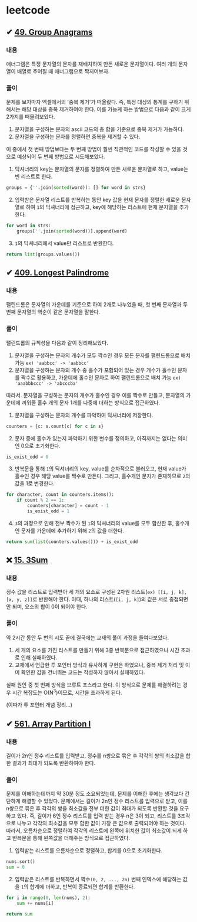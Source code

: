 # leetcode
    
## ✔ [49. Group Anagrams](https://leetcode.com/problems/group-anagrams/)

### 내용

애너그램은 특정 문자열의 문자를 재배치하여 만든 새로운 문자열이다. 여러 개의 문자열이 배열로 주어질 때 애너그램으로 짝지어보자.

### 풀이

문제를 보자마자 엑셀에서의 '중복 제거'가 떠올랐다. 즉, 특정 대상의 통계를 구하기 위해서는 해당 대상을 중복 제거하여야 한다. 이를 가능케 하는 방법으로 다음과 같이 크게 2가지를 떠올려보았다.

1. 문자열을 구성하는 문자의 ascii 코드의 총 합을 기준으로 중복 제거가 가능하다.
2. 문자열을 구성하는 문자를 정렬하면 중복을 제거할 수 있다.

이 중에서 첫 번째 방법보다는 두 번째 방법이 훨씬 직관적인 코드를 작성할 수 있을 것으로 예상되어 두 번째 방법으로 시도해보았다.

1. 딕셔너리의 key는 문자열의 문자를 정렬하여 만든 새로운 문자열로 하고, value는 빈 리스트로 한다.
 
```python
groups = {''.join(sorted(word)): [] for word in strs}
```

2. 입력받은 문자열 리스트를 반복하는 동안 key 값을 현재 문자를 정렬한 새로운 문자열로 하여 `1`의 딕셔너리에 접근하고, key에 해당하는 리스트에 현재 문자열을 추가한다.
   
```python
for word in strs:
    groups[''.join(sorted(word))].append(word)
```

3. `1`의 딕셔너리에서 value만 리스트로 반환한다.

```python
return list(groups.values())
```

## ✔ [409. Longest Palindrome](https://leetcode.com/problems/longest-palindrome/)

### 내용

팰린드롬은 문자열의 가운데를 기준으로 하여 2개로 나누었을 때, 첫 번째 문자열과 두 번째 문자열의 역순이 같은 문자열을 말한다.

### 풀이

팰린드롬의 규칙성을 다음과 같이 정리해보았다.

1. 문자열을 구성하는 문자의 개수가 모두 짝수인 경우 모든 문자를 팰린드롬으로 배치 가능 `ex) 'aabbcc' -> 'aabbcc'`
2. 문자열을 구성하는 문자의 개수 중 홀수가 포함되어 있는 경우 개수가 홀수인 문자를 짝수로 활용하고, 가운데에 홀수인 문자로 하여 팰린드롬으로 배치 가능 `ex) 'aaabbbccc' -> 'abcccba'`

따라서. 문자열을 구성하는 문자의 개수가 홀수인 경우 이를 짝수로 만들고, 문자열의 가운데에 끼워줄 홀수 개의 문자 1개를 나중에 더하는 방식으로 접근하였다.

1. 문자열을 구성하는 문자의 개수를 파악하여 딕셔너리에 저장한다.

```python
counters = {c: s.count(c) for c in s}
```

2. 문자 중에 홀수가 있는지 파악하기 위한 변수를 정의하고, 아직까지는 없다는 의미인 0으로 초기화한다.

```python
is_exist_odd = 0
```

3. 반복문을 통해 `1`의 딕셔너리의 key, value를 순차적으로 불러오고, 현재 value가 홀수인 경우 해당 value를 짝수로 만든다. 그리고, 홀수개인 문자가 존재하므로 `2`의 값을 1로 변경한다.

```python
for character, count in counters.items():
    if count % 2 == 1:
        counters[character] = count - 1
        is_exist_odd = 1
```

4. `3`의 과정으로 인해 전부 짝수가 된 `1`의 딕셔너리의 value를 모두 합산한 후, 홀수개인 문자를 가운데에 추가하기 위해 `2`의 값을 더한다.

```python
return sum(list(counters.values())) + is_exist_odd
```

## ❌ [15. 3Sum](https://leetcode.com/problems/3sum/)

### 내용

정수 값을 리스트로 입력받아 세 개의 요소로 구성된 2차원 리스트(`ex) [[i, j, k], [x, y, z]]`로 반환해야 한다. 이때, 하나의 리스트(`[i, j, k]`)의 값은 서로 중첩되면 안 되며, 요소의 합이 0이 되어야 한다.

### 풀이

약 2시간 동안 두 번의 시도 끝에 결국에는 교재의 풀이 과정을 들여다보았다.

1. 세 개의 요소를 가진 리스트를 만들기 위해 3중 반복문으로 접근하였으나 시간 초과로 인해 실패하였다.
2. 교재에서 언급한 투 포인터 방식과 유사하게 구현은 하였으나, 중복 제거 처리 및 이미 확인한 값을 건너뛰는 코드는 작성하지 않아서 실패하였다.

실패 원인 중 첫 번째 방식을 브루트 포스라고 한다. 이 방식으로 문제를 해결하려는 경우 시간 복잡도는 O(N<sup>3</sup>)이므로, 시간을 초과하게 된다.

(이따가 투 포인터 개념 정리...)

## ✔ [561. Array Partition I](https://leetcode.com/problems/array-partition-i/)

### 내용

길이가 2n인 정수 리스트를 입력받고, 정수를 n쌍으로 묶은 후 각각의 쌍의 최소값을 합한 결과가 최대가 되도록 반환하여야 한다.

### 풀이

문제를 이해하는데까지 약 30분 정도 소요되었는데, 문제를 이해한 후에는 생각보다 간단하게 해결할 수 있었다. 문제에서는 길이가 2n인 정수 리스트를 입력으로 받고, 이를 n쌍으로 묶은 후 각각의 쌍을 최소값을 전부 더한 값이 최대가 되도록 반환할 것을 요구하고 있다. 즉, 길이가 6인 정수 리스트를 입력 받는 경우 n은 3이 되고, 리스트를 3조각으로 나누고 각각의 최소값을 모두 합한 값이 가장 큰 값으로 출력되어야 하는 것이다. 따라서, 오름차순으로 정렬하여 각각의 리스트에 왼쪽에 위치한 값이 최소값이 되게 하고 반복문을 통해 왼쪽값을 더해주는 방식으로 접근하였다.

1. 입력받는 리스트를 오름차순으로 정렬하고, 합계를 0으로 초기화한다.

```python
nums.sort()
sum = 0
```

2. 입력받은 리스트를 반복하면서 짝수`(0, 2, ..., 2n)` 번째 인덱스에 해당하는 값을 `1`의 합계에 더하고, 반복이 종료되면 합계를 반환한다.

```python
for i in range(0, len(nums), 2):
    sum += nums[i]

return sum
```
